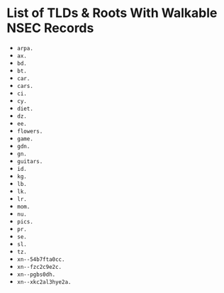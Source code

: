 # List of TLDs & Roots With Walkable NSEC Records

* `arpa.`
* `ax.`
* `bd.`
* `bt.`
* `car.`
* `cars.`
* `ci.`
* `cy.`
* `diet.`
* `dz.`
* `ee.`
* `flowers.`
* `game.`
* `gdn.`
* `gn.`
* `guitars.`
* `id.`
* `kg.`
* `lb.`
* `lk.`
* `lr.`
* `mom.`
* `nu.`
* `pics.`
* `pr.`
* `se.`
* `sl.`
* `tz.`
* `xn--54b7fta0cc.`
* `xn--fzc2c9e2c.`
* `xn--pgbs0dh.`
* `xn--xkc2al3hye2a.`
